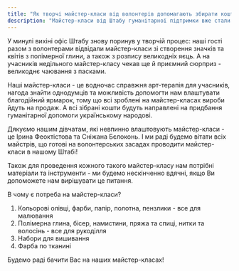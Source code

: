 ```yaml
---
title: "Як творчі майстер-класи від волонтерів допомагають збирати кошти на гуманітарну допомогу Україні"
description: "Майстер-класи від Штабу гуманітарної підтримки вже стали доброю традицією, яка не тільки об'єднує однодумців, але й допомагає в подальшій закупівлі гуманітарної допомоги українському народові."
---
```


У минулі вихіні офіс Штабу знову поринув у творчій процес: наші гості разом з волонтерами відвідали майстер-класи зі створення значків та квітів з полімерної глини, а також з розпису великодніх яєць. А на учасників недільного майстер-класу чекав ще й приємний сюрприз - великоднє чаювання з пасками. 

Наші майстер-класи - це водночас справжня арт-терапія для учасників, нагода знайти однодумців та можливість допомогти нам влаштувати благодійний ярмарок, тому що всі зроблені на майстер-класах вироби йдуть на продаж. А всі зібрані кошти будуть направлені на придбання гуманітарної допомоги українському народові. 

 Дякуємо нашим дівчатам, які невпинно влаштовують майстер-класи - це Ірина Феоктістова та Сніжана Бєлоконь. І ми раді будемо вітати всіх майстрів, що готові на волонтерських засадах проводити майстер-класи в нашому Штабі!

Також для проведення кожного такого майстер-класу нам потрібні матеріали та інструменти - ми будемо нескінченно вдячні, якщо Ви допоможете нам вирішувати це питання. 

В чому є потреба на майстер-класи?

1. Кольорові олівці, фарби, папір, полотна, пензлики - все для малювання
2. Полімерна глина, бісер, намистини, пряжа та спиці, нитки та волосінь - все для рукоділля
3. Набори для вишивання
4. Фарба по тканині

Будемо раді бачити Вас на наших майстер-класах!
